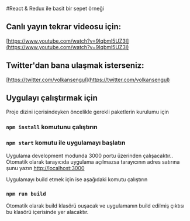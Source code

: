 #React & Redux ile basit bir sepet örneği

## Canlı yayın tekrar videosu için:
[https://www.youtube.com/watch?v=9Iqbml5UZ3I](https://www.youtube.com/watch?v=9Iqbml5UZ3I)

## Twitter'dan bana ulaşmak isterseniz:
[https://twitter.com/volkansengul](https://twitter.com/volkansengul)

## Uygulayı çalıştırmak için

Proje dizini içerisindeyken öncelikle gerekli paketlerin kurulumu için

### `npm install` komutunu çalıştırın
### `npm start` komutu ile uygulamayı başlatın

Uygulama development modunda 3000 portu üzerinden çalışacaktır..<br>
Otomatik olarak tarayıcıda uygulama açılmazsa tarayıcının adres satırına şunu yazın [http://localhost:3000](http://localhost:3000)

Uygulamayı build etmek için ise aşağıdaki komutu çalıştırın

### `npm run build`

Otomatik olarak build klasörü ouşacak ve uygulamanın build edilmiş çıktısı bu klasörü içerisinde yer alacaktır.
